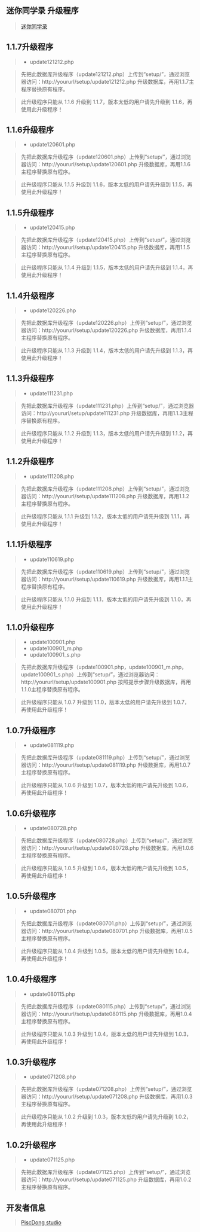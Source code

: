 迷你同学录 升级程序
-------------
>[迷你同学录](http://mini_class.piscdong.com/)

1.1.7升级程序
-------------
>* update121212.php

>先把此数据库升级程序（update121212.php）上传到“setup/”，通过浏览器访问：http://yoururl/setup/update121212.php 升级数据库，再用1.1.7主程序替换原有程序。

>此升级程序只能从 1.1.6  升级到 1.1.7，版本太低的用户请先升级到 1.1.6，再使用此升级程序！

1.1.6升级程序
-------------
>* update120601.php

>先把此数据库升级程序（update120601.php）上传到“setup/”，通过浏览器访问：http://yoururl/setup/update120601.php 升级数据库，再用1.1.6主程序替换原有程序。

>此升级程序只能从 1.1.5  升级到 1.1.6，版本太低的用户请先升级到 1.1.5，再使用此升级程序！

1.1.5升级程序
-------------
>* update120415.php

>先把此数据库升级程序（update120415.php）上传到“setup/”，通过浏览器访问：http://yoururl/setup/update120415.php 升级数据库，再用1.1.5主程序替换原有程序。

>此升级程序只能从 1.1.4  升级到 1.1.5，版本太低的用户请先升级到 1.1.4，再使用此升级程序！

1.1.4升级程序
-------------
>* update120226.php

>先把此数据库升级程序（update120226.php）上传到“setup/”，通过浏览器访问：http://yoururl/setup/update120226.php 升级数据库，再用1.1.4主程序替换原有程序。

>此升级程序只能从 1.1.3  升级到 1.1.4，版本太低的用户请先升级到 1.1.3，再使用此升级程序！

1.1.3升级程序
-------------
>* update111231.php

>先把此数据库升级程序（update111231.php）上传到“setup/”，通过浏览器访问：http://yoururl/setup/update111231.php 升级数据库，再用1.1.3主程序替换原有程序。

>此升级程序只能从 1.1.2  升级到 1.1.3，版本太低的用户请先升级到 1.1.2，再使用此升级程序！

1.1.2升级程序
-------------
>* update111208.php

>先把此数据库升级程序（update111208.php）上传到“setup/”，通过浏览器访问：http://yoururl/setup/update111208.php 升级数据库，再用1.1.2主程序替换原有程序。

>此升级程序只能从 1.1.1  升级到 1.1.2，版本太低的用户请先升级到 1.1.1，再使用此升级程序！

1.1.1升级程序
-------------
>* update110619.php

>先把此数据库升级程序（update110619.php）上传到“setup/”，通过浏览器访问：http://yoururl/setup/update110619.php 升级数据库，再用1.1.1主程序替换原有程序。

>此升级程序只能从 1.1.0  升级到 1.1.1，版本太低的用户请先升级到 1.1.0，再使用此升级程序！ 

1.1.0升级程序
-------------
>* update100901.php
>* update100901_m.php
>* update100901_s.php

>先把此数据库升级程序（update100901.php，update100901_m.php，update100901_s.php）上传到“setup/”，通过浏览器访问：http://yoururl/setup/update100901.php 按照提示步骤升级数据库，再用1.1.0主程序替换原有程序。

>此升级程序只能从 1.0.7  升级到 1.1.0，版本太低的用户请先升级到 1.0.7，再使用此升级程序！ 

1.0.7升级程序
-------------
>* update081119.php

>先把此数据库升级程序（update081119.php）上传到“setup/”，通过浏览器访问：http://yoururl/setup/update081119.php 升级数据库，再用1.0.7主程序替换原有程序。

>此升级程序只能从 1.0.6  升级到 1.0.7，版本太低的用户请先升级到 1.0.6，再使用此升级程序！ 

1.0.6升级程序
-------------
>* update080728.php

>先把此数据库升级程序（update080728.php）上传到“setup/”，通过浏览器访问：http://yoururl/setup/update080728.php 升级数据库，再用1.0.6主程序替换原有程序。

>此升级程序只能从 1.0.5  升级到 1.0.6，版本太低的用户请先升级到 1.0.5，再使用此升级程序！

1.0.5升级程序
-------------
>* update080701.php

>先把此数据库升级程序（update080701.php）上传到“setup/”，通过浏览器访问：http://yoururl/setup/update080701.php 升级数据库，再用1.0.5主程序替换原有程序。

>此升级程序只能从 1.0.4  升级到 1.0.5，版本太低的用户请先升级到 1.0.4，再使用此升级程序！ 

1.0.4升级程序
-------------
>* update080115.php

>先把此数据库升级程序（update080115.php）上传到“setup/”，通过浏览器访问：http://yoururl/setup/update080115.php 升级数据库，再用1.0.4主程序替换原有程序。

>此升级程序只能从 1.0.3  升级到 1.0.4，版本太低的用户请先升级到 1.0.3，再使用此升级程序！ 

1.0.3升级程序
-------------
>* update071208.php

>先把此数据库升级程序（update071208.php）上传到“setup/”，通过浏览器访问：http://yoururl/setup/update071208.php 升级数据库，再用1.0.3主程序替换原有程序。

>此升级程序只能从 1.0.2  升级到 1.0.3，版本太低的用户请先升级到 1.0.2，再使用此升级程序！ 

1.0.2升级程序
-------------
>* update071125.php

>先把此数据库升级程序（update071125.php）上传到“setup/”，通过浏览器访问：http://yoururl/setup/update071125.php 升级数据库，再用1.0.2主程序替换原有程序。  

开发者信息
-------------
>[PiscDong studio](http://www.piscdong.com/)
